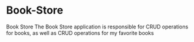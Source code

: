 # Book-Store
Book Store
The Book Store application is responsible for CRUD operations for books, as well as CRUD operations for my favorite books
